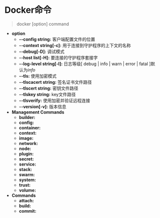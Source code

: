 # Docker命令
> docker [option] command 

+ **option**
    + **--config string:** 客户端配置文件的位置
    + **--context string[-c]:** 用于连接到守护程序的上下文的名称
    + **--debug[-D]:** 调试模式
    + **--host list[-H]:** 要连接的守护程序套接字
    + **--log-level string[-l]:** 日志等级[ debug | info | warn | error | fatal ]默认为*info*
    + **--tls:** 使用加密模式
    + **--tlscacert string:** 签名证书文件路径
    + **--tlscert string:** 密钥文件路径
    + **--tlskey string:** key文件路径
    + **--tlsverify:** 使用加密并验证远程连接
    + **--version[-v]:** 版本信息
+ **Management Commands**
    + **builder:**
    + **config:**
    + **container:**
    + **context:**
    + **image:**
    + **network:**
    + **node:**
    + **plugin:**
    + **secret:**
    + **service:**
    + **stack:**
    + **swarm:**
    + **system:**
    + **trust:**
    + **volume:**
+ **Commands**
    + **attach:**
    + **build:**
    + **commit:**